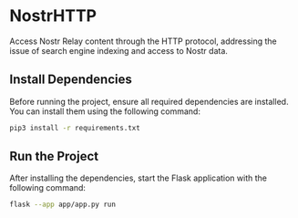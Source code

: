 # NostrHTTP
Access Nostr Relay content through the HTTP protocol, addressing the issue of search engine indexing and access to Nostr data.

## Install Dependencies
Before running the project, ensure all required dependencies are installed. You can install them using the following command:

```bash
pip3 install -r requirements.txt
```

## Run the Project
After installing the dependencies, start the Flask application with the following command:
```bash
flask --app app/app.py run
``` 


